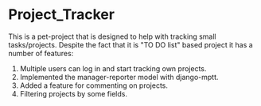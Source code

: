 # Project_Tracker

This is a pet-project that is designed to help with tracking small tasks/projects. Despite the fact that it is "TO DO list" based project it has a number of features:
1. Multiple users can log in and start tracking own projects.
2. Implemented the manager-reporter model with django-mptt.
3. Added a feature for commenting on projects.
4. Filtering projects by some fields.

